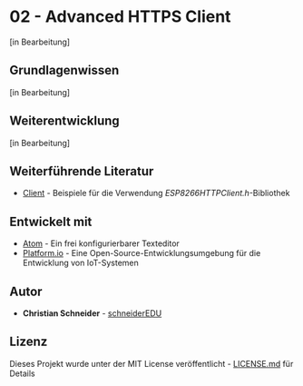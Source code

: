 # 02 - Advanced HTTPS Client

[in Bearbeitung]

## Grundlagenwissen

[in Bearbeitung]

## Weiterentwicklung

[in Bearbeitung]

## Weiterführende Literatur

* [Client](http://arduino-esp8266.readthedocs.io/en/latest/esp8266wifi/client-examples.html) - Beispiele für die Verwendung *ESP8266HTTPClient.h*-Bibliothek

## Entwickelt mit

* [Atom](https://atom.io/) - Ein frei konfigurierbarer Texteditor
* [Platform.io](https://platformio.org/) - Eine Open-Source-Entwicklungsumgebung für die Entwicklung von IoT-Systemen

## Autor

* **Christian Schneider** - [schneiderEDU](https://github.com/schneiderEDU)

## Lizenz

Dieses Projekt wurde unter der MIT License veröffentlicht -  [LICENSE.md](LICENSE.md) für Details

